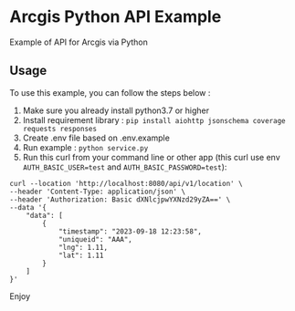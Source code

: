 # Arcgis Python API Example

Example of API for Arcgis via Python

## Usage

To use this example, you can follow the steps below :

1. Make sure you already install python3.7 or higher
2. Install requirement library : `pip install aiohttp jsonschema coverage requests responses`
3. Create .env file based on .env.example
4. Run example : `python service.py`
5. Run this curl from your command line or other app (this curl use env `AUTH_BASIC_USER=test` and `AUTH_BASIC_PASSWORD=test`):
```
curl --location 'http://localhost:8080/api/v1/location' \
--header 'Content-Type: application/json' \
--header 'Authorization: Basic dXNlcjpwYXNzd29yZA==' \
--data '{
    "data": [
        {
            "timestamp": "2023-09-18 12:23:58",
            "uniqueid": "AAA",
            "lng": 1.11,
            "lat": 1.11
        }
    ]
}'
```


Enjoy
